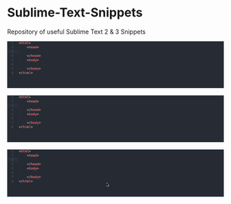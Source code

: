 # Sublime-Text-Snippets
Repository of useful Sublime Text 2 &amp; 3 Snippets

![Vue.JS Snippet](/images/vuejs-snippet.gif)

![FontAwesome Snippet](/images/fontawesome-snippet.gif)

![Bulma Snippet](/images/bulma-snippet.gif)

